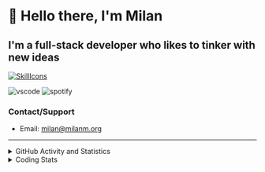 # 👋 Hello there, I'm Milan
## I'm a full-stack developer who likes to tinker with new ideas
[![SkillIcons](https://skillicons.dev/icons?i=js,ts,nextjs,tailwind,html,go,bash,git,nginx,prisma,kubernetes,docker,linux)](https://skillicons.dev)

![vscode](https://nocache.advaith.workers.dev?url=https://img.shields.io/endpoint?url=https://dev.discordprofiles.me/api/badge/vscode/423203831971708958)
![spotify](https://nocache.advaith.workers.dev?url=https://img.shields.io/endpoint?url=https://dev.discordprofiles.me/api/badge/spotify/423203831971708958)

### Contact/Support

- Email: [milan@milanm.org](mailto:milan@milanm.org)
 
---
 
<details>
  <summary>GitHub Activity and Statistics</summary>
  <img src="/github-metrics.svg" />
</details>
<details>
  <summary>Coding Stats</summary>
  <!--START_SECTION:waka-->

```txt
TypeScript   30 hrs 14 mins  ██████████████▓░░░░░░░░░░   59.04 %
JavaScript   14 hrs 22 mins  ███████░░░░░░░░░░░░░░░░░░   28.05 %
JSON         1 hr 33 mins    ▓░░░░░░░░░░░░░░░░░░░░░░░░   03.03 %
YAML         1 hr 26 mins    ▓░░░░░░░░░░░░░░░░░░░░░░░░   02.82 %
Bash         1 hr 22 mins    ▓░░░░░░░░░░░░░░░░░░░░░░░░   02.70 %
```

<!--END_SECTION:waka-->
</details>

